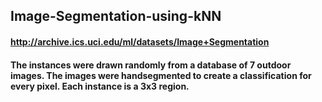 ## Image-Segmentation-using-kNN

#### http://archive.ics.uci.edu/ml/datasets/Image+Segmentation

#### The instances were drawn randomly from a database of 7 outdoor images. The images were handsegmented to create a classification for every pixel. Each instance is a 3x3 region.
